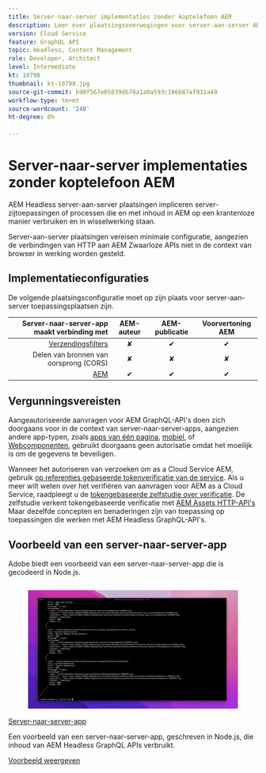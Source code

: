 ```yaml
---
title: Server-naar-server implementaties zonder koptelefoon AEM
description: Leer over plaatsingsoverwegingen voor server-aan-server AEM Headless plaatsingen.
version: Cloud Service
feature: GraphQL API
topic: Headless, Content Management
role: Developer, Architect
level: Intermediate
kt: 10798
thumbnail: kt-10798.jpg
source-git-commit: b98f567e05839db78a1a0a593c106b87af931a49
workflow-type: tm+mt
source-wordcount: '248'
ht-degree: 0%

---
```



# Server-naar-server implementaties zonder koptelefoon AEM

AEM Headless server-aan-server plaatsingen impliceren server-zijtoepassingen of processen die en met inhoud in AEM op een krantenloze manier verbruiken en in wisselwerking staan.

Server-aan-server plaatsingen vereisen minimale configuratie, aangezien de verbindingen van HTTP aan AEM Zwaarloze APIs niet in de context van browser in werking worden gesteld.

## Implementatieconfiguraties

De volgende plaatsingsconfiguratie moet op zijn plaats voor server-aan-server toepassingsplaatsen zijn.

| Server-naar-server-app maakt verbinding met | AEM-auteur | AEM-publicatie | Voorvertoning AEM |
|---------------------------------------------------------------:|:----------:|:-----------:|:-----------:|
| [Verzendingsfilters](./configurations/dispatcher-filters.md) | ✘ | ✔ | ✔ |
| Delen van bronnen van oorsprong (CORS) | ✘ | ✘ | ✘ |
| [AEM](./configurations/aem-hosts.md) | ✔ | ✔ | ✔ |

## Vergunningsvereisten

Aangeautoriseerde aanvragen voor AEM GraphQL-API&#39;s doen zich doorgaans voor in de context van server-naar-server-apps, aangezien andere app-typen, zoals [apps van één pagina](./spa.md), [mobiel](./mobile.md), of [Webcomponenten](./web-component.md), gebruikt doorgaans geen autorisatie omdat het moeilijk is om de gegevens te beveiligen.

Wanneer het autoriseren van verzoeken om as a Cloud Service AEM, gebruik [op referenties gebaseerde tokenverificatie van de service](https://experienceleague.adobe.com/docs/experience-manager-cloud-service/content/implementing/developing/generating-access-tokens-for-server-side-apis.html). Als u meer wilt weten over het verifiëren van aanvragen voor AEM as a Cloud Service, raadpleegt u de [tokengebaseerde zelfstudie over verificatie](https://experienceleague.adobe.com/docs/experience-manager-learn/getting-started-with-aem-headless/authentication/overview.html). De zelfstudie verkent tokengebaseerde verificatie met [AEM Assets HTTP-API&#39;s](https://experienceleague.adobe.com/docs/experience-manager-cloud-service/content/assets/admin/mac-api-assets.html) Maar dezelfde concepten en benaderingen zijn van toepassing op toepassingen die werken met AEM Headless GraphQL-API&#39;s.

## Voorbeeld van een server-naar-server-app

Adobe biedt een voorbeeld van een server-naar-server-app die is gecodeerd in Node.js.

<div class="columns is-multiline">
    <!-- Server-to-server app -->
    <div class="column is-half-tablet is-half-desktop is-one-third-widescreen" aria-label="Server-to-server app" tabindex="0">
       <div class="card">
           <div class="card-image">
               <figure class="image is-16by9">
                   <a href="../example-apps/server-to-server-app.md" title="Server-naar-server-app" tabindex="-1">
                       <img class="is-bordered-r-small" src="../example-apps/assets/server-to-server-app/server-to-server-card.png" alt="Server-naar-server-app">
                   </a>
               </figure>
           </div>
           <div class="card-content is-padded-small">
               <div class="content">
                   <p class="headline is-size-6 has-text-weight-bold"><a href="../example-apps/server-to-server-app.md" title="Server-naar-server-app">Server-naar-server-app</a></p>
                   <p class="is-size-6">Een voorbeeld van een server-naar-server-app, geschreven in Node.js, die inhoud van AEM Headless GraphQL APIs verbruikt.</p>
                   <a href="../example-apps/server-to-server-app.md" class="spectrum-Button spectrum-Button--outline spectrum-Button--primary spectrum-Button--sizeM">
                       <span class="spectrum-Button-label has-no-wrap has-text-weight-bold">Voorbeeld weergeven</span>
                   </a>
               </div>
           </div>
       </div>
    </div>
</div>